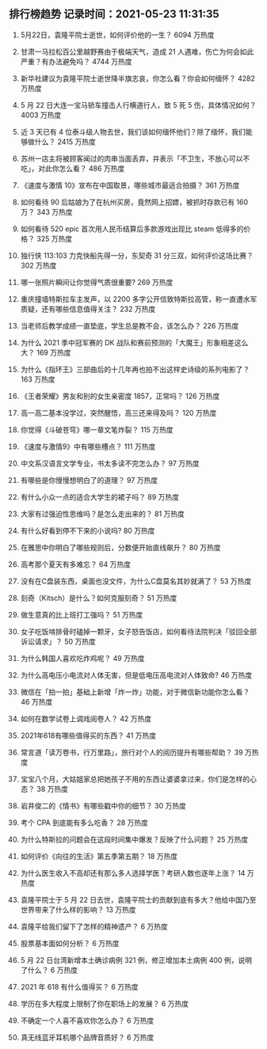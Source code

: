 
## 排行榜趋势 记录时间：2021-05-23 11:31:35
  
  1. 5月22日，袁隆平院士逝世，如何评价他的一生？ 6094 万热度
    
  2. 甘肃一马拉松百公里越野赛由于极端天气，造成 21 人遇难，伤亡为何会如此严重？有办法避免吗？ 4744 万热度
    
  3. 新华社建议为袁隆平院士逝世降半旗志哀，你怎么看？你会如何缅怀？ 4282 万热度
    
  4. 5 月 22 日大连一宝马轿车撞击人行横道行人，致 5 死 5 伤，具体情况如何？ 4003 万热度
    
  5. 近 3 天已有 4 位泰斗级人物去世，我们该如何缅怀他们？除了缅怀，我们能够做什么？ 2415 万热度
    
  6. 苏州一店主将被顾客闻过的肉串当面丢弃，并表示「不卫生，不放心可以不吃」，对此你怎么看？ 486 万热度
    
  7. 《速度与激情 10》宣布在中国取景，哪些城市最适合拍摄？ 361 万热度
    
  8. 如何看待 90 后姑娘为了在杭州买房，竟然网上招嫖，被抓时存款已有 160 万？ 343 万热度
    
  9. 如何看待 520 epic 首次用人民币结算后多款游戏出现比 steam 低得多的价格？ 325 万热度
    
  10. 独行侠 113:103 力克快船先得一分，东契奇 31 分三双，如何评价这场比赛？ 302 万热度
    
  11. 哪一张照片瞬间让你觉得气质很重要? 269 万热度
    
  12. 重庆撞墙特斯拉车主发声，以 2200 多字公开信致特斯拉高管，称一直遭水军质疑，还有哪些信息值得关注？ 232 万热度
    
  13. 当老师后教学成绩一直垫底，学生总是教不会，该怎么办？ 226 万热度
    
  14. 为什么 2021 季中冠军赛的 DK 战队和赛前预测的「大魔王」形象相差这么大？ 169 万热度
    
  15. 为什么《指环王》三部曲后的十几年再也拍不出这样史诗级的系列电影了？ 163 万热度
    
  16. 《王者荣耀》男友和别的女生亲密度 1857，正常吗？ 126 万热度
    
  17. 高一高二基本没学过，突然醒悟，高三还来得及吗？ 120 万热度
    
  18. 你觉得《斗破苍穹》哪一章文笔炸裂？ 115 万热度
    
  19. 《速度与激情9》中有哪些槽点？ 111 万热度
    
  20. 中文系汉语言文学专业，书太多读不完怎么办？ 97 万热度
    
  21. 有哪些是你慢慢想明白了的道理？ 97 万热度
    
  22. 有什么小众一点的适合大学生的裙子吗？ 89 万热度
    
  23. 大家有过强迫性思维吗？是怎么走出来的？ 81 万热度
    
  24. 有什么好看到停不下来的小说吗? 80 万热度
    
  25. 在雅思中你明白了哪些规则后，分数便开始直线飙升？ 80 万热度
    
  26. 高考那个夏天有多难忘？ 64 万热度
    
  27. 没有在C盘装东西，桌面也没文件，为什么C盘莫名其妙就满了？ 53 万热度
    
  28. 刻奇（Kitsch）是什么？如何克服刻奇？ 51 万热度
    
  29. 做生意真的比上班打工强吗？ 51 万热度
    
  30. 女子吃饭啃排骨时磕掉一颗牙，女子怒告饭店，如何看待法院判决「驳回全部诉讼请求」？ 50 万热度
    
  31. 为什么韩国人喜欢吃炸鸡呢？ 49 万热度
    
  32. 为什么高电压小电流对人体无害，但是低电压高电流对人体致命? 46 万热度
    
  33. 微信在「拍一拍」基础上新增「炸一炸」功能，对于微信新功能你怎么看？ 46 万热度
    
  34. 如何在数学试卷上调戏阅卷人？ 42 万热度
    
  35. 2021年618有哪些值得买的东西？ 41 万热度
    
  36. 常言道「读万卷书，行万里路」，旅行对个人的阅历提升有哪些帮助？ 39 万热度
    
  37. 宝宝八个月，大姑姐家总把她孩子不用的东西让婆婆拿过来，你们是怎样的心态？ 38 万热度
    
  38. 岩井俊二的《情书》有哪些戳中你的细节？ 30 万热度
    
  39. 考个 CPA 到底能有多么吃香？ 28 万热度
    
  40. 为什么特斯拉的问题会在这段时间集中爆发？反映了什么问题？ 25 万热度
    
  41. 如何评价《向往的生活》第五季第五期？ 18 万热度
    
  42. 为什么医生收入不高却还有那么多人选择学医？考研人数也逐年上涨？ 14 万热度
    
  43. 袁隆平院士于 5 月 22 日去世，袁隆平院士的贡献到底有多大？他给中国乃至世界带来了什么样的影响？ 13 万热度
    
  44. 袁隆平给我们留下了怎样的精神遗产？ 6 万热度
    
  45. 股票基本面如何分析？ 6 万热度
    
  46. 5 月 22 日台湾新增本土确诊病例 321 例，修正增加本土病例 400 例，说明了什么？ 6 万热度
    
  47. 2021 年 618 有什么值得买？ 6 万热度
    
  48. 学历在多大程度上限制了你在职场上的发展？ 6 万热度
    
  49. 不确定一个人喜不喜欢你怎么办？ 6 万热度
    
  50. 真无线蓝牙耳机哪个品牌音质好？ 6 万热度
    